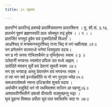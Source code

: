 ```yaml
---
title: ३१ सूक्तम्

---
```

प्रातरग्निं प्रातरिन्द्रं हवामहे प्रातर्मित्रावरुणा प्रातरश्विना । तु. शौ.सं. ३.१६  
प्रातर्भगं पूषणं ब्रह्मणस्पतिं प्रातः सोममुत रुद्रं हुवेम । । १ । ।  
प्रातर्जितं भगमुग्रं हुवेम वयं पुत्रमदितेर्यो विधर्ता ।  
आध्रश्चिद् यं मन्यमानस्तुरश्चिद् राजा चिद् यं भगं भक्षीत्याह ॥२॥  
भग प्रणेतर्भग सत्यराधो भगेमां धियमुदवा ददत्रः।  
भग प्र णो जनय गोभिरश्चैर्भग प्र नृभिर्नृवन्तः स्याम ॥ ३ ॥  
उतेदानीं भगवन्तः स्यामोत प्रपित्व उत मध्ये अह्नाम् ।  
उतोदिते मघवन् सूर्ये वयं देवानां सुमतौ स्याम ॥४॥  
भग एव भगवाङ् अस्तु देवास्तेन वयं भगवन्तः स्याम ।  
तं त्वा भग सर्व इज्जोहवीति स नो भग पुरएता भवेह॥५॥  
समध्वरायोषसो नमन्त दधिक्रावेव शुचये पदाय ।  
अर्वाचीनं वसुविर्द भगं नो रथमिवाश्वा वाजिन आ वहन्तु॥६॥  
अश्वावतीर्गोमतीर्न उषासो वीरवतीः सदमुच्छन्तु भद्राः ।  
घृतं दुहाना विश्वतः प्रपीता यूयं पात स्वस्तिभिः सदा नः ॥७॥  
  